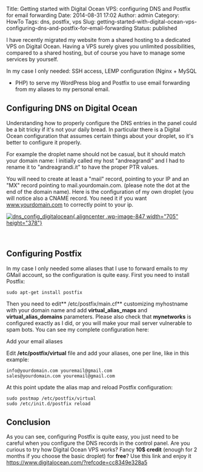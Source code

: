 Title: Getting started with Digital Ocean VPS: configuring DNS and Postfix for email forwarding
Date: 2014-08-31 17:02
Author: admin
Category: HowTo
Tags: dns, postfix, vps
Slug: getting-started-with-digital-ocean-vps-configuring-dns-and-postfix-for-email-forwarding
Status: published

I have recently migrated my website from a shared hosting to a dedicated
VPS on Digital Ocean. Having a VPS surely gives you unlimited
possibilities, compared to a shared hosting, but of course you have to
manage some services by yourself.

In my case I only needed: SSH access, LEMP configuration (Nginx + MySQL
+ PHP) to serve my WordPress blog and Postfix to use email forwarding
from my aliases to my personal email.

Configuring DNS on Digital Ocean
--------------------------------

Understanding how to properly configure the DNS entries in the panel
could be a bit tricky if it's not your daily bread. In particular there
is a Digital Ocean configuration that assumes certain things about your
droplet, so it's better to configure it properly.

For example the droplet name should not be casual, but it should match
your domain name: I initially called my host "andreagrandi" and I had to
rename it to "andreagrandi.it" to have the proper PTR values.

You will need to create at least a "mail" record, pointing to your IP
and an "MX" record pointing to mail.yourdomain.com. (please note the dot
at the end of the domain name). Here is the configuration of my own
droplet (you will notice also a CNAME record. You need it if you want
www.yourdomain.com to correctly point to your ip.

[![dns\_config\_digitalocean](https://www.andreagrandi.it/wp-content/uploads/2014/08/dns_config_digitalocean.jpg){.aligncenter
.wp-image-847 width="705"
height="378"}](https://www.andreagrandi.it/wp-content/uploads/2014/08/dns_config_digitalocean.jpg)

 

Configuring Postfix
-------------------

In my case I only needed some aliases that I use to forward emails to my
GMail account, so the configuration is quite easy. First you need to
install Postfix:

    sudo apt-get install postfix

Then you need to edit** /etc/postfix/main.cf** customizing myhostname
with your domain name and add **virtual\_alias\_maps** and
**virtual\_alias\_domains** parameters. Please also check that
**mynetworks** is configured exactly as I did, or you will make your
mail server vulnerable to spam bots. You can see my complete
configuration here:

<p>
<script src="https://gist.github.com/andreagrandi/fe6246dac228250ee2c0.js"></script>
</p>
Add your email aliases

Edit **/etc/postfix/virtual** file and add your aliases, one per line,
like in this example:

    info@yourdomain.com youremail@gmail.com
    sales@yourdomain.com youremail@gmail.com

At this point update the alias map and reload Postfix configuration:

    sudo postmap /etc/postfix/virtual
    sudo /etc/init.d/postfix reload

Conclusion
----------

As you can see, configuring Postfix is quite easy, you just need to be
careful when you configure the DNS records in the control panel. Are you
curious to try how Digital Ocean VPS works? Fancy **10\$ credit**
(enough for 2 months if you choose the basic droplet) for **free**? Use
this link and enjoy it
<https://www.digitalocean.com/?refcode=cc8349e328a5>

